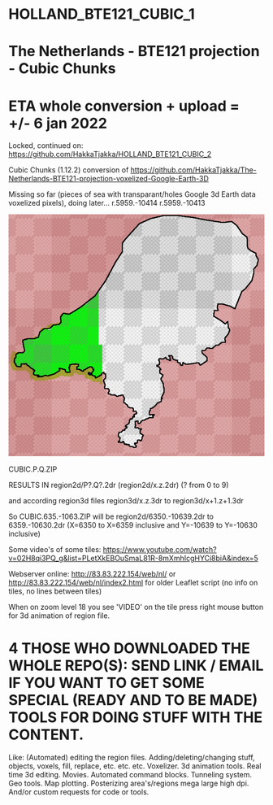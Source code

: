 # HOLLAND_BTE121_CUBIC_1

# The Netherlands - BTE121 projection - Cubic Chunks

# ETA whole conversion + upload = +/- 6 jan 2022

Locked, continued on: https://github.com/HakkaTjakka/HOLLAND_BTE121_CUBIC_2

Cubic Chunks (1.12.2) conversion of https://github.com/HakkaTjakka/The-Netherlands-BTE121-projection-voxelized-Google-Earth-3D

Missing so far (pieces of sea with transparant/holes Google 3d Earth data voxelized pixels), doing later...
r.5959.-10414
r.5959.-10413

![clipboard_small](https://github.com/HakkaTjakka/HOLLAND_BTE121_CUBIC_1/blob/main/WORLD/region.png)

CUBIC.P.Q.ZIP

RESULTS IN region2d/P?.Q?.2dr (region2d/x.z.2dr) (? from 0 to 9)

and according region3d files region3d/x.z.3dr to region3d/x+1.z+1.3dr

So CUBIC.635.-1063.ZIP will be region2d/6350.-10639.2dr to 6359.-10630.2dr (X=6350 to X=6359 inclusive and Y=-10639 to Y=-10630 inclusive)

Some video's of some tiles: https://www.youtube.com/watch?v=02H8qi3PQ_g&list=PLetXkEBOuSmaL81R-8mXmhIcgHYCi8biA&index=5

Webserver online: http://83.83.222.154/web/nl/ or http://83.83.222.154/web/nl/index2.html for older Leaflet script (no info on tiles, no lines between tiles)

When on zoom level 18 you see 'VIDEO' on the tile press right mouse button for 3d animation of region file.

# 4 THOSE WHO DOWNLOADED THE WHOLE REPO(S): SEND LINK / EMAIL IF YOU WANT TO GET SOME SPECIAL (READY AND TO BE MADE) TOOLS FOR DOING STUFF WITH THE CONTENT.

Like: (Automated) editing the region files. Adding/deleting/changing stuff, objects, voxels, fill, replace, etc. etc. etc. Voxelizer. 3d animation tools. Real time 3d editing. Movies. Automated command blocks. Tunneling system. Geo tools. Map plotting. Posterizing area's/regions mega large high dpi. And/or custom requests for code or tools.
